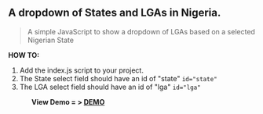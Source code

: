 ## A dropdown of States and LGAs in Nigeria.
> A simple JavaScript  to show a dropdown of LGAs based on a selected Nigerian State



<b>HOW TO:</b>
<ol>
    <li>Add the index.js script to your project.</li>
    <li>The State select field should have an id of "state" <code>id="state"</code></li>
    <li>The LGA select field should have an id of "lga" <code>id="lga"</code></li>
<ol>

<b>View Demo = > </a>
<a href="https://ekpangmichael.github.io/state-LGA-NG/" target="_blank">DEMO</a>
